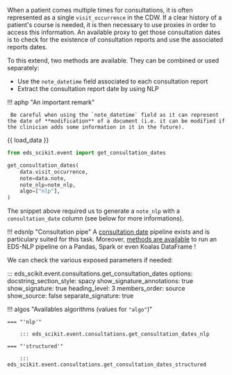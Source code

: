 When a patient comes multiple times for consultations, it is often represented as a single ``visit_occurrence`` in the CDW. If a clear history of a patient's course is needed, it is then necessary to use proxies in order to access this information. An available proxy to get those consultation dates is to check for the existence of consultation reports and use the associated reports dates.

To this extend, two methods are available. They can be combined or used separately:

- Use the `note_datetime` field associated to each consultation report
- Extract the consultation report date by using NLP

!!! aphp "An important remark"

     Be careful when using the `note_datetime` field as it can represent the date of **modification** of a document (i.e. it can be modified if the clinician adds some information in it in the future).


{{ load_data }}

```python
from eds_scikit.event import get_consultation_dates

get_consultation_dates(
    data.visit_occurrence,
    note=data.note,
    note_nlp=note_nlp,
    algo=["nlp"],
)
```

The snippet above required us to generate a `note_nlp` with a `consultation_date` column (see below for more informations).

!!! edsnlp "Consultation pipe"
     A [consultation date](https://aphp.github.io/edsnlp/latest/pipelines/misc/consultation-dates/) pipeline exists and is particulary suited for this task.
     Moreover, [methods are available](https://aphp.github.io/edsnlp/latest/tutorials/multiple-texts/) to run an EDS-NLP pipeline on a Pandas, Spark or even Koalas DataFrame !

We can check the various exposed parameters if needed:

::: eds_scikit.event.consultations.get_consultation_dates
    options:
         docstring_section_style: spacy
         show_signature_annotations: true
         show_signature: true
         heading_level: 3
         members_order: source
         show_source: false
         separate_signature: true

!!! algos "Availables algorithms (values for `"algo"`)"

    === "'nlp'"

        ::: eds_scikit.event.consultations.get_consultation_dates_nlp

	=== "'structured'"

        ::: eds_scikit.event.consultations.get_consultation_dates_structured
